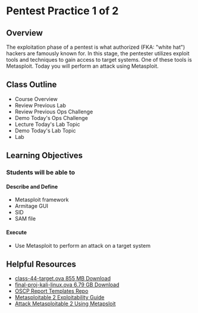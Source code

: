 # Pentest Practice 1 of 2

## Overview

The exploitation phase of a pentest is what authorized (FKA: "white hat") hackers are famously known for. In this stage, the pentester utilizes exploit tools and techniques to gain access to target systems. One of these tools is Metasploit. Today you will perform an attack using Metasploit.

## Class Outline

- Course Overview
- Review Previous Lab
- Review Previous Ops Challenge
- Demo Today's Ops Challenge
- Lecture Today's Lab Topic
- Demo Today's Lab Topic
- Lab

## Learning Objectives

### Students will be able to

#### Describe and Define

- Metasploit framework
- Armitage GUI
- SID
- SAM file

#### Execute

- Use Metasploit to perform an attack on a target system

## Helpful Resources

- [class-44-target.ova 855 MB Download](https://github.com/codefellows/ops-401-cybersecurity-guide/tree/main/curriculum#downloads-table)
- [final-proj-kali-linux.ova 6.79 GB Download](https://github.com/codefellows/ops-401-cybersecurity-guide/tree/main/curriculum#downloads-table)
- [OSCP Report Templates Repo](https://github.com/whoisflynn/OSCP-Exam-Report-Template)
- [Metasploitable 2 Exploitability Guide](https://docs.rapid7.com/metasploit/metasploitable-2-exploitability-guide)
- [Attack Metasploitable 2 Using Metapsloit](https://blog.securelayer7.net/attacking-metasploitable-2-using-metasploit/)
